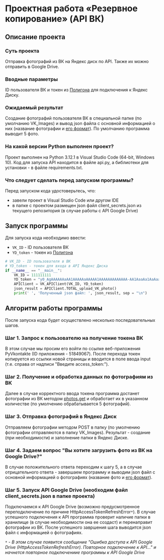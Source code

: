 # Проектная работа «Резервное копирование» (API ВК)

## Описание проекта

### Суть проекта

Отправка фотографий из ВК на Яндекс диск по API. Также их можно отправить в Google Drive.


### Вводные параметры

ID пользователя ВК и токен из [Полигона](https://yandex.ru/dev/disk/poligon/) для подключения к Яндекс Диску.


### Ожидаемый результат

Создание фотографий пользователя ВК в специальной папке (по умолчанию VK_Images) и вывод json файла с основной информацией о них (название фотографии и [его формат](https://dev.vk.com/ru/reference/objects/photo-sizes)). По умолчанию программа выводит 5 фото.


### На какой версии Python выполнен проект?
Проект выполнен на Python 3.12.1 в Visual Studio Code (64-bit, Windows 10). Код для запуска API находится в файле api.py, а библиотеки для установки - в файле requirements.txt.


### Что следует сделать перед запуском программы?
Перед запуском кода удостоверьтесь, что:
- завели проект в Visual Studio Code или другом IDE
- в папке с проектом размещен json файл client_secrets.json из текущего репозитория (в случае работы с API Google Drive)

## Запуск программы
Для запуска кода необходимо ввести: 
- ```VK_ID``` - ID пользователя ВК
- ```YD_token``` - токен из [Полигона](https://yandex.ru/dev/disk/poligon/)

```python
# VK_ID - ID пользователя в ВК
# YD_token - токен для входа в API Яндекс Диска
if __name__ == "__main__":
    VK_ID = 111111111
    YD_token = "y0_AgAAAAAAaAA1AAAAAaAAAAA1AAAAAAAAAAAAA-AA1AaaAa1AaAaaa_aAaA"
    APIClient = VK_APIClient(VK_ID, YD_token)
    json_result = APIClient.TOTAL_upload_VK_photo()
    print(' ', 'Полученный json файл: ', json_result, sep = "\n")
```

## Алгоритм работы программы
После запуска кода будет осуществлено несколько последовательных шагов.

### **Шаг 1. Запрос к пользователю на получение токена ВК** 

В этом случае мы просим его войти по ссылке веб-приложения PyVkontakte (ID приложения - 51849067). После перехода токен копируется из ссылки новой страницы и вводится в поле ввода input (т.е. справа от надписи "Введите access_token:").


### **Шаг 2. Получение и обработка данных по фотографиям из ВК** 

Далее в случае корректного ввода токена программа достанет фотографии из ВК методом [photos.get](https://dev.vk.com/ru/method/photos.get) и обработает их в указанном количестве (по умолчению обрабатывается 5 фотографий).


### **Шаг 3. Отправка фотографий в Яндекс Диск** 

Отправляем фотографии методом POST в папку (по умолчению фотографии отправляются в папку VK_Images). Результат - создание (при необходимости) и заполнение папки в Яндекс Диске.


### **Шаг 4. Задаем вопрос "Вы хотите загрузить фото из ВК на Google Drive?"** 

В случае положительного ответа переходим к шагу 5, а в случае отрицательного ответа - завершаем программу и выводим json файл с основной информацией о фотографиях (название фото и [его формат](https://dev.vk.com/ru/reference/objects/photo-sizes)).


### **Шаг 5. Запуск API Google Drive (необходим файл client_secrets.json в папке проекта)** 

Подключаемся к API Google Drive (возможно предусмотренное переподключение по причине HttpAccessTokenRefreshError```*```). В случае успешного подключения к API программа проверит наличие папки в хранилище (в случае необходимости она ее создаст) и перенаправит фотографии из ВК. После успешного завршения шага выводится json файл с информацией о фотографиях.

```*``` - *В этом случае появится сообщение "Ошибка доступа к API Google Drive (HttpAccessTokenRefreshError). Повторное подключение к API..." и начнется повторное подключениие программы к API Google Drive*
